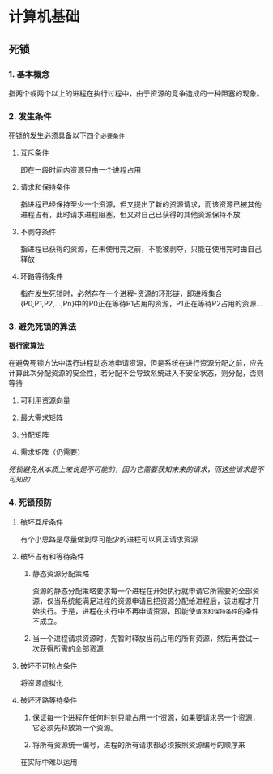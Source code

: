# 计算机基础

## 死锁

### 1. 基本概念

指两个或两个以上的进程在执行过程中，由于资源的竞争造成的一种阻塞的现象。

### 2. 发生条件

死锁的发生必须具备以下四个`必要条件`

1. 互斥条件

    即在一段时间内资源只由一个进程占用

2. 请求和保持条件

    指进程已经保持至少一个资源，但又提出了新的资源请求，而该资源已被其他进程占有，此时请求进程阻塞，但又对自己已获得的其他资源保持不放

3. 不剥夺条件

    指进程已获得的资源，在未使用完之前，不能被剥夺，只能在使用完时由自己释放

4. 环路等待条件

    指在发生死锁时，必然存在一个进程-资源的环形链，即进程集合{P0,P1,P2,...,Pn}中的P0正在等待P1占用的资源，P1正在等待P2占用的资源...

### 3. 避免死锁的算法

**银行家算法**

在避免死锁方法中运行进程动态地申请资源，但是系统在进行资源分配之前，应先计算此次分配资源的安全性，若分配不会导致系统进入不安全状态，则分配，否则等待

1. 可利用资源向量

2. 最大需求矩阵

3. 分配矩阵

4. 需求矩阵（仍需要）

*死锁避免从本质上来说是不可能的，因为它需要获知未来的请求，而这些请求是不可知的*

### 4. 死锁预防

1. 破坏互斥条件

    有个小思路是尽量做到尽可能少的进程可以真正请求资源

2. 破坏占有和等待条件

    1. 静态资源分配策略

        资源的静态分配策略要求每一个进程在开始执行就申请它所需要的全部资源，仅当系统能满足进程的资源申请且把资源分配给进程后，该进程才开始执行。于是，进程在执行中不再申请资源，即能使`请求和保持条件`的条件不成立。

    2. 当一个进程请求资源时，先暂时释放当前占用的所有资源，然后再尝试一次获得所需的全部资源

3. 破坏不可抢占条件

    将资源虚拟化

4. 破坏环路等待条件

    1. 保证每一个进程在任何时刻只能占用一个资源，如果要请求另一个资源，它必须先释放第一个资源。

    2. 将所有资源统一编号，进程的所有请求都必须按照资源编号的顺序来

    在实际中难以运用


